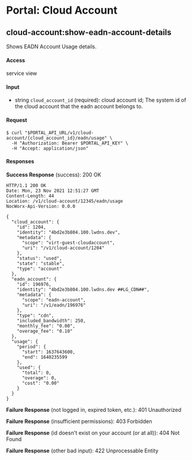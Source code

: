 # Portal: Cloud Account

## cloud-account:show-eadn-account-details
Shows EADN Account Usage details.

#### Access
service view

#### Input
- string `cloud_account_id` (required): cloud account id; The system id of the cloud account that the eadn account belongs to.

#### Request
```
$ curl "$PORTAL_API_URL/v1/cloud-account/{cloud_account_id}/eadn/usage" \
  -H "Authorization: Bearer $PORTAL_API_KEY" \
  -H "Accept: application/json"
```

#### Responses
**Success Response** (success): 200 OK
```
HTTP/1.1 200 OK
Date: Mon, 23 Nov 2021 12:51:27 GMT
Content-Length: 44
Location: /v1/cloud-account/12345/eadn/usage
NocWorx-Api-Version: 0.0.0

{
  "cloud_account": {
    "id": 1204,
    "identity": "4bd2e3b804.100.lwdns.dev",
    "metadata": {
      "scope": "virt-guest-cloudaccount",
      "uri": "/v1/cloud-account/1204"
    },
    "status": "used",
    "state": "stable",
    "type": "account"
  },
  "eadn_account": {
    "id": 196976,
    "identity": "4bd2e3b804.100.lwdns.dev ##LG_CDN##",
    "metadata": {
      "scope": "eadn-account",
      "uri": "/v1/eadn/196976"
    },
    "type": "cdn",
    "included_bandwidth": 250,
    "monthly_fee": "0.00",
    "overage_fee": "0.10"
  },
  "usage": {
    "period": {
      "start": 1637643600,
      "end": 1640235599
    },
    "used": {
      "total": 0,
      "overage": 0,
      "cost": "0.00"
    }
  }
}
```

**Failure Response** (not logged in, expired token, etc.): 401 Unauthorized

**Failure Response** (insufficient permissions): 403 Forbidden

**Failure Response** (id doesn't exist on your account (or at all)): 404 Not Found

**Failure Response** (other bad input): 422 Unprocessable Entity
